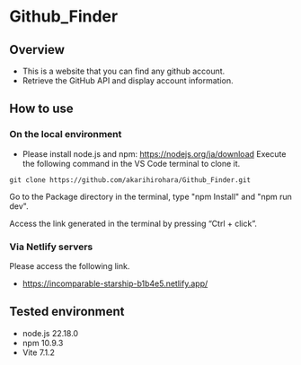 # Github_Finder

## Overview
- This is a website that you can find any github account.
- Retrieve the GitHub API and display account information.

## How to use
### On the local environment
- Please install node.js and npm: https://nodejs.org/ja/download
Execute the following command in the VS Code terminal to clone it.
 ```
 git clone https://github.com/akarihirohara/Github_Finder.git
 ```

Go to the Package directory in the terminal, type "npm Install" and "npm run dev".

Access the link generated in the terminal by pressing “Ctrl + click”.

### Via Netlify servers
Please access the following link.
- https://incomparable-starship-b1b4e5.netlify.app/

## Tested environment
- node.js 22.18.0
- npm 10.9.3
- Vite 7.1.2
